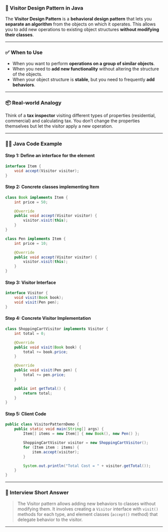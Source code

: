 ### 🧭 Visitor Design Pattern in Java

The **Visitor Design Pattern** is a **behavioral design pattern** that lets you **separate an algorithm** from the objects on which it operates. This allows you to add new operations to existing object structures **without modifying their classes**.

---

### ✅ When to Use

* When you want to perform **operations on a group of similar objects**.
* When you need to **add new functionality** without altering the structure of the objects.
* When your object structure is **stable**, but you need to frequently **add behaviors**.

---

### 📦 Real-world Analogy

Think of a **tax inspector** visiting different types of properties (residential, commercial) and calculating tax. You don’t change the properties themselves but let the visitor apply a new operation.

---

### 👨‍💻 Java Code Example

#### Step 1: Define an interface for the element

```java
interface Item {
    void accept(Visitor visitor);
}
```

#### Step 2: Concrete classes implementing Item

```java
class Book implements Item {
    int price = 50;

    @Override
    public void accept(Visitor visitor) {
        visitor.visit(this);
    }
}

class Pen implements Item {
    int price = 10;

    @Override
    public void accept(Visitor visitor) {
        visitor.visit(this);
    }
}
```

#### Step 3: Visitor Interface

```java
interface Visitor {
    void visit(Book book);
    void visit(Pen pen);
}
```

#### Step 4: Concrete Visitor Implementation

```java
class ShoppingCartVisitor implements Visitor {
    int total = 0;

    @Override
    public void visit(Book book) {
        total += book.price;
    }

    @Override
    public void visit(Pen pen) {
        total += pen.price;
    }

    public int getTotal() {
        return total;
    }
}
```

#### Step 5: Client Code

```java
public class VisitorPatternDemo {
    public static void main(String[] args) {
        Item[] items = new Item[] { new Book(), new Pen() };

        ShoppingCartVisitor visitor = new ShoppingCartVisitor();
        for (Item item : items) {
            item.accept(visitor);
        }

        System.out.println("Total Cost = " + visitor.getTotal());
    }
}
```

---

### 🧠 Interview Short Answer

> The Visitor pattern allows adding new behaviors to classes without modifying them. It involves creating a `Visitor` interface with `visit()` methods for each type, and element classes (`accept()` method) that delegate behavior to the visitor.

---
